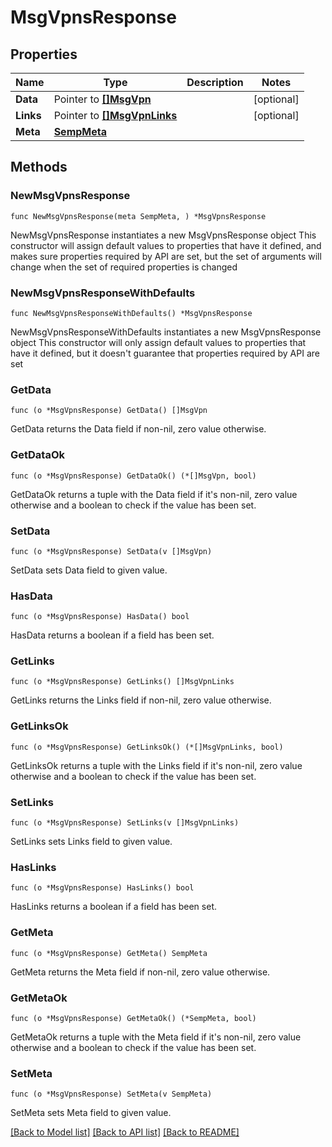 # MsgVpnsResponse

## Properties

Name | Type | Description | Notes
------------ | ------------- | ------------- | -------------
**Data** | Pointer to [**[]MsgVpn**](MsgVpn.md) |  | [optional] 
**Links** | Pointer to [**[]MsgVpnLinks**](MsgVpnLinks.md) |  | [optional] 
**Meta** | [**SempMeta**](SempMeta.md) |  | 

## Methods

### NewMsgVpnsResponse

`func NewMsgVpnsResponse(meta SempMeta, ) *MsgVpnsResponse`

NewMsgVpnsResponse instantiates a new MsgVpnsResponse object
This constructor will assign default values to properties that have it defined,
and makes sure properties required by API are set, but the set of arguments
will change when the set of required properties is changed

### NewMsgVpnsResponseWithDefaults

`func NewMsgVpnsResponseWithDefaults() *MsgVpnsResponse`

NewMsgVpnsResponseWithDefaults instantiates a new MsgVpnsResponse object
This constructor will only assign default values to properties that have it defined,
but it doesn't guarantee that properties required by API are set

### GetData

`func (o *MsgVpnsResponse) GetData() []MsgVpn`

GetData returns the Data field if non-nil, zero value otherwise.

### GetDataOk

`func (o *MsgVpnsResponse) GetDataOk() (*[]MsgVpn, bool)`

GetDataOk returns a tuple with the Data field if it's non-nil, zero value otherwise
and a boolean to check if the value has been set.

### SetData

`func (o *MsgVpnsResponse) SetData(v []MsgVpn)`

SetData sets Data field to given value.

### HasData

`func (o *MsgVpnsResponse) HasData() bool`

HasData returns a boolean if a field has been set.

### GetLinks

`func (o *MsgVpnsResponse) GetLinks() []MsgVpnLinks`

GetLinks returns the Links field if non-nil, zero value otherwise.

### GetLinksOk

`func (o *MsgVpnsResponse) GetLinksOk() (*[]MsgVpnLinks, bool)`

GetLinksOk returns a tuple with the Links field if it's non-nil, zero value otherwise
and a boolean to check if the value has been set.

### SetLinks

`func (o *MsgVpnsResponse) SetLinks(v []MsgVpnLinks)`

SetLinks sets Links field to given value.

### HasLinks

`func (o *MsgVpnsResponse) HasLinks() bool`

HasLinks returns a boolean if a field has been set.

### GetMeta

`func (o *MsgVpnsResponse) GetMeta() SempMeta`

GetMeta returns the Meta field if non-nil, zero value otherwise.

### GetMetaOk

`func (o *MsgVpnsResponse) GetMetaOk() (*SempMeta, bool)`

GetMetaOk returns a tuple with the Meta field if it's non-nil, zero value otherwise
and a boolean to check if the value has been set.

### SetMeta

`func (o *MsgVpnsResponse) SetMeta(v SempMeta)`

SetMeta sets Meta field to given value.



[[Back to Model list]](../README.md#documentation-for-models) [[Back to API list]](../README.md#documentation-for-api-endpoints) [[Back to README]](../README.md)


